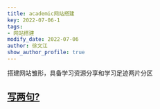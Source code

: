 ```yaml
---
title: academic网站搭建
key: 2022-07-06-1
tags: 
- 网站搭建
modify_date: 2022-07-06
author: 徐文江
show_author_profile: true
---
```



搭建网站雏形，具备学习资源分享和学习足迹两片分区        
<!--more-->     
## [写两句?](https://github.com/HEA1OR/HEA1OR.github.io/tree/master/_posts)
